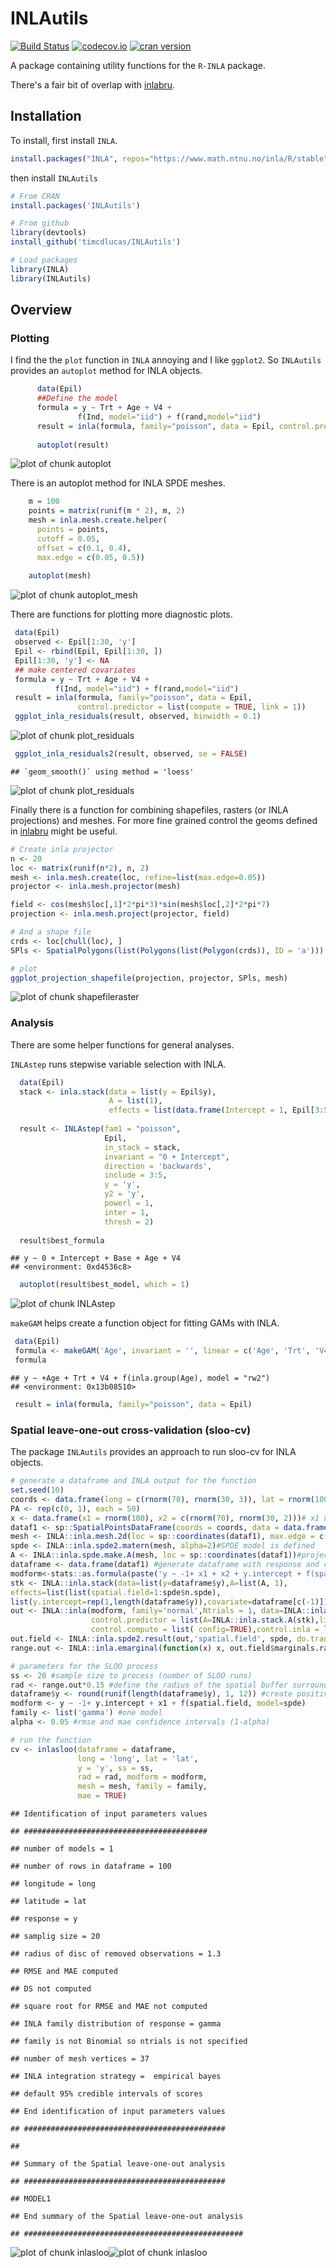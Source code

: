 INLAutils
==========

[![Build Status](https://travis-ci.org/timcdlucas/INLAutils.svg)](https://travis-ci.org/timcdlucas/INLAutils)
[![codecov.io](https://codecov.io/github/timcdlucas/INLAutils/coverage.svg?branch=master)](https://codecov.io/github/timcdlucas/INLAutils?branch=master)
[![cran version](http://www.r-pkg.org/badges/version/INLAutils)](https://cran.rstudio.com/web/packages/INLAutls) 


A package containing utility functions for the `R-INLA` package.

There's a fair bit of overlap with [inlabru](http://www.github.com/fbachl/inlabru).


Installation
-------------

To install, first install `INLA`.


```r
install.packages("INLA", repos="https://www.math.ntnu.no/inla/R/stable")
```

then install `INLAutils`


```r
# From CRAN
install.packages('INLAutils')

# From github
library(devtools)
install_github('timcdlucas/INLAutils')

# Load packages
library(INLA)
library(INLAutils)
```





Overview
--------




### Plotting


I find the the `plot` function in `INLA` annoying and I like `ggplot2`.
So `INLAutils` provides an `autoplot` method for INLA objects.


```r
      data(Epil)
      ##Define the model
      formula = y ~ Trt + Age + V4 +
               f(Ind, model="iid") + f(rand,model="iid")
      result = inla(formula, family="poisson", data = Epil, control.predictor = list(compute = TRUE))
     
      autoplot(result)
```

![plot of chunk autoplot](figure/autoplot-1.png)


There is an autoplot method for INLA SPDE meshes.


```r
    m = 100
    points = matrix(runif(m * 2), m, 2)
    mesh = inla.mesh.create.helper(
      points = points,
      cutoff = 0.05,
      offset = c(0.1, 0.4),
      max.edge = c(0.05, 0.5))
    
    autoplot(mesh)
```

![plot of chunk autoplot_mesh](figure/autoplot_mesh-1.png)


There are functions for plotting more diagnostic plots.


```r
 data(Epil)
 observed <- Epil[1:30, 'y']
 Epil <- rbind(Epil, Epil[1:30, ])
 Epil[1:30, 'y'] <- NA
 ## make centered covariates
 formula = y ~ Trt + Age + V4 +
          f(Ind, model="iid") + f(rand,model="iid")
 result = inla(formula, family="poisson", data = Epil,
               control.predictor = list(compute = TRUE, link = 1))
 ggplot_inla_residuals(result, observed, binwidth = 0.1)
```

![plot of chunk plot_residuals](figure/plot_residuals-1.png)

```r
 ggplot_inla_residuals2(result, observed, se = FALSE)
```

```
## `geom_smooth()` using method = 'loess'
```

![plot of chunk plot_residuals](figure/plot_residuals-2.png)

Finally there is a function for combining shapefiles, rasters (or INLA projections) and meshes.
For more fine grained control the geoms defined in [inlabru](http://www.github.com/fbachl/inlabru) might be useful.


```r
# Create inla projector
n <- 20
loc <- matrix(runif(n*2), n, 2)
mesh <- inla.mesh.create(loc, refine=list(max.edge=0.05))
projector <- inla.mesh.projector(mesh)

field <- cos(mesh$loc[,1]*2*pi*3)*sin(mesh$loc[,2]*2*pi*7)
projection <- inla.mesh.project(projector, field)

# And a shape file
crds <- loc[chull(loc), ]
SPls <- SpatialPolygons(list(Polygons(list(Polygon(crds)), ID = 'a')))

# plot
ggplot_projection_shapefile(projection, projector, SPls, mesh)
```

![plot of chunk shapefileraster](figure/shapefileraster-1.png)

### Analysis

There are some helper functions for general analyses.


`INLAstep` runs stepwise variable selection with INLA.


```r
  data(Epil)
  stack <- inla.stack(data = list(y = Epil$y),
                      A = list(1),
                      effects = list(data.frame(Intercept = 1, Epil[3:5])))
                      
  result <- INLAstep(fam1 = "poisson", 
                     Epil,
                     in_stack = stack,
                     invariant = "0 + Intercept",
                     direction = 'backwards',
                     include = 3:5,
                     y = 'y',
                     y2 = 'y',
                     powerl = 1,
                     inter = 1,
                     thresh = 2)
  
  result$best_formula
```

```
## y ~ 0 + Intercept + Base + Age + V4
## <environment: 0xd4536c8>
```

```r
  autoplot(result$best_model, which = 1)
```

![plot of chunk INLAstep](figure/INLAstep-1.png)



`makeGAM` helps create a function object for fitting GAMs with INLA.


```r
 data(Epil)
 formula <- makeGAM('Age', invariant = '', linear = c('Age', 'Trt', 'V4'), returnstring = FALSE)
 formula
```

```
## y ~ +Age + Trt + V4 + f(inla.group(Age), model = "rw2")
## <environment: 0x13b08510>
```

```r
 result = inla(formula, family="poisson", data = Epil)
```

### Spatial leave-one-out cross-validation (sloo-cv)

The package `INLAutils` provides an approach to run sloo-cv for INLA objects.


```r
# generate a dataframe and INLA output for the function
set.seed(10)
coords <- data.frame(long = c(rnorm(70), rnorm(30, 3)), lat = rnorm(100))
PA <- rep(c(0, 1), each = 50)
x <- data.frame(x1 = rnorm(100), x2 = c(rnorm(70), rnorm(30, 2)))# x1 no relat., x2 pos. relat.
dataf1 <- sp::SpatialPointsDataFrame(coords = coords, data = data.frame(y = PA, x))
mesh <- INLA::inla.mesh.2d(loc = sp::coordinates(dataf1), max.edge = c(3, 3),cutoff = 1.3)
spde <- INLA::inla.spde2.matern(mesh, alpha=2)#SPDE model is defined
A <- INLA::inla.spde.make.A(mesh, loc = sp::coordinates(dataf1))#projector matrix
dataframe <- data.frame(dataf1) #generate dataframe with response and covariate
modform<-stats::as.formula(paste('y ~ -1+ x1 + x2 + y.intercept + f(spatial.field, model=spde)'))
stk <- INLA::inla.stack(data=list(y=dataframe$y),A=list(A, 1),
effects=list(list(spatial.field=1:spde$n.spde),
list(y.intercept=rep(1,length(dataframe$y)),covariate=dataframe[c(-1)])),tag='est')
out <- INLA::inla(modform, family='normal',Ntrials = 1, data=INLA::inla.stack.data(stk, spde=spde),
                  control.predictor = list(A=INLA::inla.stack.A(stk),link=1),
                  control.compute = list( config=TRUE),control.inla = list(int.strategy='eb'))
out.field <- INLA::inla.spde2.result(out,'spatial.field', spde, do.transf=TRUE)
range.out <- INLA::inla.emarginal(function(x) x, out.field$marginals.range.nominal[[1]])

# parameters for the SLOO process
ss <- 20 #sample size to process (number of SLOO runs)
rad <- range.out*0.15 #define the radius of the spatial buffer surrounding the removed point
dataframe$y <- round(runif(length(dataframe$y), 1, 12)) #create positive discrete response
modform <- y ~ -1+ y.intercept + x1 + f(spatial.field, model=spde)
family <- list('gamma') #one model
alpha <- 0.05 #rmse and mae confidence intervals (1-alpha)

# run the function
cv <- inlasloo(dataframe = dataframe, 
               long = 'long', lat = 'lat',
               y = 'y', ss = ss, 
               rad = rad, modform = modform,
               mesh = mesh, family = family,
               mae = TRUE)
```

```
## Identification of input parameters values
```

```
## #########################################
```

```
## number of models = 1
```

```
## number of rows in dataframe = 100
```

```
## longitude = long
```

```
## latitude = lat
```

```
## response = y
```

```
## samplig size = 20
```

```
## radius of disc of removed observations = 1.3
```

```
## RMSE and MAE computed
```

```
## DS not computed
```

```
## square root for RMSE and MAE not computed
```

```
## INLA family distribution of response = gamma
```

```
## family is not Binomial so ntrials is not specified
```

```
## number of mesh vertices = 37
```

```
## INLA integration strategy =  empirical bayes
```

```
## default 95% credible intervals of scores
```

```
## End identification of input parameters values
```

```
## #############################################
```

```
## 
```

```
## Summary of the Spatial leave-one-out analysis
```

```
## #############################################
```

```
## MODEL1
```

```
## End summary of the Spatial leave-one-out analysis
```

```
## #################################################
```

![plot of chunk inlasloo](figure/inlasloo-1.png)![plot of chunk inlasloo](figure/inlasloo-2.png)


